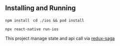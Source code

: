 ## Installing and Running

`npm install
`
`cd ./ios && pod install
`

`npx react-native run-ios
`

This project manage state and api call via [redux-saga](https://redux-saga.js.org/)


